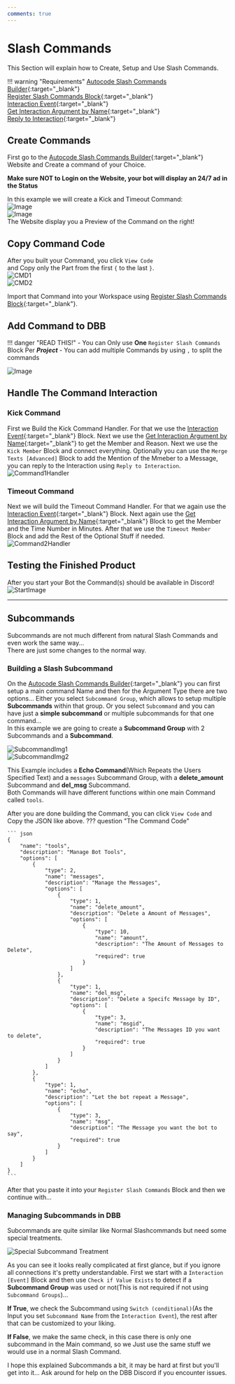 ```yaml
---
comments: true
---
```


# Slash Commands
This Section will explain how to Create, Setup and Use Slash Commands.

!!! warning "Requirements"
    [Autocode Slash Commands Builder](https://autocode.com/tools/discord/command-builder/){:target="_blank"}  
    [Register Slash Commands Block](https://blocks.dbb.software/Blocks/register_slash_commands.js){:target="_blank"}  
    [Interaction Event](https://blocks.dbb.software/Blocks/interaction_event.js){:target="_blank"}  
    [Get Interaction Argument by Name](https://blocks.dbb.software/Blocks/get_interaction_argument_by_name.js){:target="_blank"}  
    [Reply to Interaction](https://blocks.dbb.software/Blocks/reply_interaction.js){:target="_blank"}  

## Create Commands

First go to the [Autocode Slash Commands Builder](https://autocode.com/tools/discord/command-builder/){:target="_blank"} Website and Create a command of your Choice.  

**Make sure NOT to Login on the Website, your bot will display an 24/7 ad in the Status**  

In this example we will create a Kick and Timeout Command:  
![Image](https://i.imgur.com/6mKB9Rj.png)  
![Image](https://i.imgur.com/CIxv8c0.png)  
The Website display you a Preview of the Command on the right!

## Copy Command Code

After you built your Command, you click `View Code`  
and Copy only the Part from the first `{` to the last `}`.  
![CMD1](https://i.imgur.com/zYv9DvX.png)  
![CMD2](https://i.imgur.com/pv3d0gU.png)  

Import that Command into your Workspace using [Register Slash Commands Block](https://blocks.dbb.software/Blocks/register_slash_commands.js){:target="_blank"}.

## Add Command to DBB

!!! danger "READ THIS!"
    - You can Only use **One** `Register Slash Commands` Block Per **_Project_**
    - You can add multiple Commands by using `,` to split the commands

![Image](https://i.imgur.com/6PndwXh.png)

## Handle The Command Interaction

### Kick Command

First we Build the Kick Command Handler. For that we use the [Interaction Event](https://blocks.dbb.software/Blocks/interaction_event.js){:target="_blank"} Block. Next we use the [Get Interaction Argument by Name](https://blocks.dbb.software/Blocks/get_interaction_argument_by_name.js){:target="_blank"} to get the Member and Reason. Next we use the `Kick Member` Block and connect everything. Optionally you can use the `Merge Texts [Advanced]` Block to add the Mention of the Mmeber to a Message, you can reply to the Interaction using `Reply to Interaction`.
![Command1Handler](https://i.imgur.com/vgMhvHt.png)

### Timeout Command

Next we will build the Timeout Command Handler. For that we again use the [Interaction Event](https://blocks.dbb.software/Blocks/interaction_event.js){:target="_blank"} Block. Next again use the [Get Interaction Argument by Name](https://blocks.dbb.software/Blocks/get_interaction_argument_by_name.js){:target="_blank"} Block to get the Member and the Time Number in Minutes. After that we use the `Timeout Member` Block and add the Rest of the Optional Stuff if needed.
![Command2Handler](https://i.imgur.com/zOX5Avm.png)

## Testing the Finished Product

After you start your Bot the Command(s) should be available in Discord!
![StartImage](https://i.imgur.com/9SnSXOc.png)
  
***
  
## Subcommands

Subcommands are not much different from natural Slash Commands and even work the same way...  
There are just some changes to the normal way.  

### Building a Slash Subcommand

On the [Autocode Slash Commands Builder](https://autocode.com/tools/discord/command-builder/){:target="_blank"} you can first setup a main command Name and then for the Argument Type there are two options... Either you select `Subcommand Group`, which allows to setup multiple **Subcommands** within that group. Or you select `Subcommand` and you can have just a **simple subcommand** or multiple subcommands for that one command...  
In this example we are going to create a **Subcommand Group** with 2 Subcommands and a **Subcommand**.

![SubcommandImg1](https://i.imgur.com/9MCqFp5.png)  
![SubcommandImg2](https://i.imgur.com/W50wmkz.png)  

This Example includes a **Echo Command**(Which Repeats the Users Specified Text) and a `messages` Subcommand Group, with a **delete_amount** Subcommand and **del_msg** Subcommand.  
Both Commands will have different functions within one main Command called `tools`.  

After you are done building the Command, you can click `View Code` and Copy the JSON like above.
??? question "The Command Code"

    ``` json
    {
        "name": "tools",
        "description": "Manage Bot Tools",
        "options": [
            {
                "type": 2,
                "name": "messages",
                "description": "Manage the Messages",
                "options": [
                    {
                        "type": 1,
                        "name": "delete_amount",
                        "description": "Delete a Amount of Messages",
                        "options": [
                            {
                                "type": 10,
                                "name": "amount",
                                "description": "The Amount of Messages to Delete",
                                "required": true
                            }
                        ]
                    },
                    {
                        "type": 1,
                        "name": "del_msg",
                        "description": "Delete a Specifc Message by ID",
                        "options": [
                            {
                                "type": 3,
                                "name": "msgid",
                                "description": "The Messages ID you want to delete",
                                "required": true
                            }
                        ]
                    }
                ]
            },
            {
                "type": 1,
                "name": "echo",
                "description": "Let the bot repeat a Message",
                "options": [
                    {
                        "type": 3,
                        "name": "msg",
                        "description": "The Message you want the bot to say",
                        "required": true
                    }
                ]
            }
        ]
    }
    ```

After that you paste it into your `Register Slash Commands` Block and then we continue with...

### Managing Subcommands in DBB

Subcommands are quite similar like Normal Slashcommands but need some special treatments.

![Special Subcommand Treatment](https://i.imgur.com/6sxObfV.png)

As you can see it looks really complicated at first glance, but if you ignore all connections it's pretty understandable. First we start with a `Interaction [Event]` Block and then use `Check if Value Exists` to detect if a **Subcommand Group** was used or not(This is not required if not using `Subcommand Groups`)... 

**If True**, we check the Subcommand using `Switch (conditional)`(As the Input you set `Subcommand Name` from the `Interaction Event`), the rest after that can be customized to your liking.

**If False**, we make the same check, in this case there is only one subcommand in the Main command, so we Just use the same stuff we would use in a normal Slash Command.

I hope this explained Subcommands a bit, it may be hard at first but you'll get into it... Ask around for help on the DBB Discord if you encounter issues.
